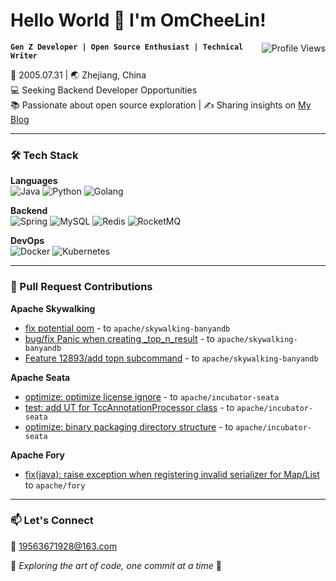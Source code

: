 # Hello World 👋 I'm OmCheeLin!

<img align="right" src="https://komarev.com/ghpvc/?username=YourGitHubUsername&color=blueviolet" alt="Profile Views" />

**`Gen Z Developer | Open Source Enthusiast | Technical Writer`**

🎂 2005.07.31 | 🌏 Zhejiang, China  
💻 Seeking Backend Developer Opportunities  
📚 Passionate about open source exploration | ✍️ Sharing insights on [My Blog](https://blog.csdn.net/2401_82540083)

---

### 🛠️ Tech Stack

**Languages**  
![Java](https://img.shields.io/badge/-Java-007396?logo=java&logoColor=white)
![Python](https://img.shields.io/badge/-Python-3776AB?logo=python&logoColor=white)
![Golang](https://img.shields.io/badge/-Go-00ADD8?logo=go&logoColor=white)

**Backend**  
![Spring](https://img.shields.io/badge/-Spring-6DB33F?logo=spring&logoColor=white)
![MySQL](https://img.shields.io/badge/-MySQL-4479A1?logo=mysql&logoColor=white)
![Redis](https://img.shields.io/badge/-Redis-DC382D?logo=redis&logoColor=white)
![RocketMQ](https://img.shields.io/badge/-RocketMQ-D77310?logo=apacherocketmq&logoColor=white)


**DevOps**  
![Docker](https://img.shields.io/badge/-Docker-2496ED?logo=docker&logoColor=white)
![Kubernetes](https://img.shields.io/badge/-Kubernetes-326CE5?logo=kubernetes&logoColor=white)

---

### 🚀 Pull Request Contributions

**Apache Skywalking**
- [fix potential oom](https://github.com/apache/skywalking-banyandb/pull/674) - to `apache/skywalking-banyandb`
- [bug/fix Panic when creating _top_n_result](https://github.com/apache/skywalking-banyandb/pull/664) - to `apache/skywalking-banyandb`
- [Feature 12893/add topn subcommand](https://github.com/apache/skywalking-banyandb/pull/656) - to `apache/skywalking-banyandb`
  
**Apache Seata**
- [optimize: optimize license ignore](https://github.com/apache/incubator-seata/pull/7372) - to `apache/incubator-seata`
- [test: add UT for TccAnnotationProcessor class](https://github.com/apache/incubator-seata/pull/7398) - to `apache/incubator-seata`
- [optimize: binary packaging directory structure](https://github.com/apache/incubator-seata/pull/7388) - to `apache/incubator-seata`

**Apache Fory**
- [fix(java): raise exception when registering invalid serializer for Map/List](https://github.com/apache/fory/pull/2291) to `apache/fory`

---

### 📫 Let's Connect
📧 19563671928@163.com

🌟 _Exploring the art of code, one commit at a time_ 🌟
